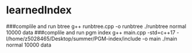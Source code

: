 # learnedIndex
###complile and run btree
g++ runbtree.cpp  -o runbtree
./runbtree normal 10000 data
###complile and run pgm index
g++ main.cpp -std=c++17  -I/home/z5028465/Desktop/summer/PGM-index/include -o main
./main normal 10000 data
